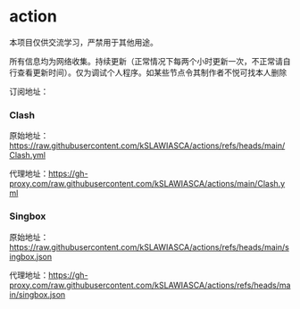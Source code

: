 # action
本项目仅供交流学习，严禁用于其他用途。

所有信息均为网络收集。持续更新（正常情况下每两个小时更新一次，不正常请自行查看更新时间）。仅为调试个人程序。如某些节点令其制作者不悦可找本人删除

订阅地址：
### Clash
原始地址：https://raw.githubusercontent.com/kSLAWIASCA/actions/refs/heads/main/Clash.yml

代理地址：https://gh-proxy.com/raw.githubusercontent.com/kSLAWIASCA/actions/main/Clash.yml

### Singbox
原始地址：https://raw.githubusercontent.com/kSLAWIASCA/actions/refs/heads/main/singbox.json

代理地址：https://gh-proxy.com/raw.githubusercontent.com/kSLAWIASCA/actions/refs/heads/main/singbox.json

